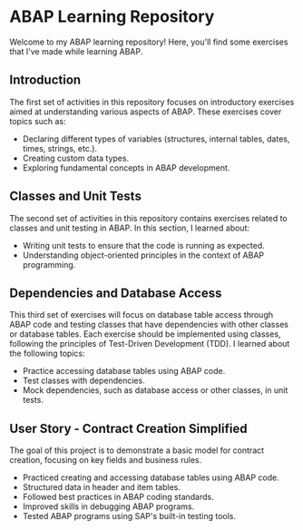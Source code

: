 # ABAP Learning Repository
Welcome to my ABAP learning repository! Here, you'll find some exercises that I've made while learning ABAP.

## Introduction
The first set of activities in this repository focuses on introductory exercises aimed at understanding various aspects of ABAP. These exercises cover topics such as:
- Declaring different types of variables (structures, internal tables, dates, times, strings, etc.).
- Creating custom data types.
- Exploring fundamental concepts in ABAP development.

## Classes and Unit Tests
The second set of activities in this repository contains exercises related to classes and unit testing in ABAP. In this section, I learned about:
- Writing unit tests to ensure that the code is running as expected.
- Understanding object-oriented principles in the context of ABAP programming.

## Dependencies and Database Access
This third set of exercises will focus on database table access through ABAP code and testing classes that have dependencies with other classes or database tables. Each exercise should be implemented using classes, following the principles of Test-Driven Development (TDD). I learned about the following topics:
- Practice accessing database tables using ABAP code.
- Test classes with dependencies.
- Mock dependencies, such as database access or other classes, in unit tests.

## User Story - Contract Creation Simplified
The goal of this project is to demonstrate a basic model for contract creation, focusing on key fields and business rules.
- Practiced creating and accessing database tables using ABAP code.
- Structured data in header and item tables.
- Followed best practices in ABAP coding standards.
- Improved skills in debugging ABAP programs.
- Tested ABAP programs using SAP's built-in testing tools.
